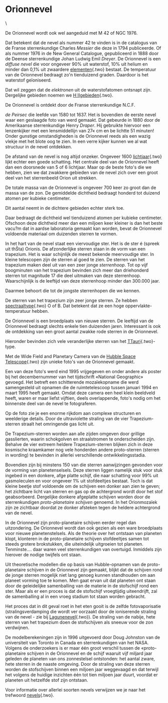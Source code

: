# Orionnevel

\

De Orionnevel wordt ook wel aangeduid met M 42 of NGC 1976.

Dat betekent dat de nevel als nummer 42 te vinden is in de catalogus van
de Franse sterrenkundige Charles *Messier* die deze in 1794 publiceerde.
Of als nummer 1976 in de New General Catalogue, gepubliceerd in 1888
door de Deense sterrenkundige Johan Ludwig Emil *Dreyer*. De Orionnevel
is een *diffuse nevel* die voor ongeveer 90% uit waterstof, 10% uit
helium en minder dan 0,1% uit zwaardere [elementen](elemente.html){.two}
bestaat. De temperatuur van de Orionnevel bedraagt zo\'n tienduizend
graden. Daardoor is het waterstof geïoniseerd.

Dat wil zeggen dat de *elektronen* uit de waterstofatomen ontsnapt zijn.
Dergelijke gebieden noemen we [H IIgebieden](h%20iigebi.html){.two}.

De Orionnevel is ontdekt door de Franse sterrenkundige N.C.F.

*de Peirsec* die leefde van 1580 tot 1637. Het is bovendien de eerste
nevel waar een geslaagde foto van werd gemaakt. Dat gebeurde in 1880
door de Amerikaanse sterrenkundige Henry *Draper*. Hij gebruikte
hiervoor een lenzenkijker met een lensmiddellijn van 27« cm en be
lichtte 51 minuten! Onder gunstige omstandigheden is de Orionnevel reeds
als een wazig vlekje met het blote oog te zien. In een verre kijker
kunnen we al wat structuur in de nevel ontdekken.

De afstand van de nevel is nog altijd onzeker. Ongeveer 1600
[lichtjaar](lichtjaar.html){.two} lijkt echter een goede schatting. Het
centrale deel van de Orionnevel heeft dan een doorsnede van 5 of 6
lichtjaar. Maar op de beste foto\'s die we hebben, zien we dat zwakkere
gebieden van de nevel zich over een groot deel van het sterrenbeeld
Orion uit strekken.

De totale massa van de Orionnevel is ongeveer 700 keer zo groot dan de
massa van de zon. De gemiddelde dichtheid bedraagt honderd tot duizend
atomen per kubieke centimeter.

Dit aantal neemt in de dichtere gebieden echter sterk toe.

Daar bedraagt de dichtheid wel tienduizend atomen per kubieke
centimeter. Ofschoon deze dichtheid meer dan een miljoen keer kleiner is
dan het beste vacu?m dat in aardse laboratoria gemaakt kan worden, bevat
de Orionnevel voldoende materiaal om duizenden sterren te vormen.

In het hart van de nevel staat een viervoudige ster. Het is de ster é
(spreek uit thŠta) Orionis. De afzonderlijke sterren staan in de vorm
van een trapezium. Het is waar schijnlijk de meest bekende meervoudige
ster. In kleine telescopen zijn de sterren al goed te zien. De sterren
van het trapezium maken deel uit van een zeer jonge *sterrenhoop*. Tot
op vijf boogminuten van het trapezium bevinden zich meer dan driehonderd
sterren tot magnitude 17 die deel uitmaken van deze sterrenhoop.
Waarschijnlijk is de leeftijd van deze sterrenhoop minder dan 300.000
jaar.

Daarmee behoort die tot de jongste sterrenhopen die we kennen.

De sterren van het trapezium zijn zeer jonge sterren. Ze hebben
[spectraaltype](spectraa.html){.two} O of B. Dat betekent dat ze een
hoge oppervlakte-temperatuur hebben.

De Orionnevel is een broedplaats van nieuwe sterren. De leeftijd van de
Orionnevel bedraagt slechts enkele tien duizenden jaren. Interessant is
ook de ontdekking van een groot aantal zwakke rode sterren in de
Orionnevel.

Hieronder bevinden zich vele veranderlijke sterren van het
[TTauri](ttauri.b.html){.two}-type.

Met de Wide Field and Planetary Camera van de [Hubble Space\
Telescope](hst.html){.two} zijn unieke foto\'s van de Orionnevel
gemaakt.

Een van deze foto\'s werd eind 1995 vrijgegeven en onder andere als
poster bij het decembernummer van het tijdschrift «National Geographic»
gevoegd. Het betreft een schitterende mozaïekopname die werd
samengesteld uit opnamen die de ruimtetelescoop tussen januari 1994 en
maart 1995 heeft gemaakt. Omdat deze camera een heel klein beeldveld
heeft, waren er maar liefst vijftien, deels overlappende, foto\'s nodig
om het binnenste deel van de nevel te fotograferen.

Op de foto zie je een enorme rijkdom aan complexe structuren en
weelderige details. Door de ultraviolette straling van de vier
Trapezium-sterren straalt het omringende gas licht uit.

De Trapezium-sterren worden aan alle zijden omgeven door grillige
gasslierten, waarin schokgolven en straalstromen te onderscheiden zijn.
Behalve de vier extreem heldere Trapezium-sterren blijken zich in deze
kosmische kraamkamer nog vele honderden andere proto-sterren (sterren in
wording) te bevinden in allerlei verschillende ontwikkelingsstadia.

Bovendien zijn bij minstens 150 van die sterren aanwijzingen gevonden
voor de vorming van planetenselsels. Deze sterren liggen namelijk stuk
voor stuk ingebed in een donkere, afge platte schijf, die naar schatting
voor 99% uit gasmoleculen en voor ongeveer 1% uit stofdeeltjes bestaat.
Toch is dat kleine beetje stof voldoende om de schijven een donker aan
zien te geven; het zichtbare licht van sterren en gas op de achtergrond
wordt door het stof geabsorbeerd. Dergelijke donkere afgeplatte schijven
worden door de sterrenkundigen *proto-planetaire schijven* genoemd. In
het Orionmozaïek zijn ze zichtbaar doordat ze donker afsteken tegen de
heldere achtergrond van de nevel.

In de Orionnevel zijn proto-planetaire schijven eerder regel dan
uitzondering. De Orionnevel wordt dan ook gezien als een ware
broedplaats voor nieuwe planetenstelsels. Als de theorie over het
ontstaan van planeten klopt, klonteren in de proto-planetaire schijven
stofdeeltjes samen tot steeds grotere brokstukken, die uiteindelijk
uitgroeien tot planeten. Tenminste\.... daar waren veel sterrenkundigen
van overtuigd. Inmiddels zijn hierover de nodige twijfels ont staan.

Uit theoretische modellen die op basis van Hubble-opnamen van de
proto-planetaire schijven in de Orionnevel zijn gemaakt, blijkt dat de
schijven rond de jonge sterren mogelijk niet lang genoeg kunnen
standhouden om aan planeet vorming toe te komen. Men gaat ervan uit dat
planeten ont staan door de geleidelijke samenballing van de materie in
de stofschijf rond een ster. Maar als er een proces is dat de stofschijf
vroegtijdig uiteendrijft, zal de samenballing al in een vroeg stadium
tot staan worden gebracht.

Het proces dat in dit geval roet in het eten gooit is de zelfde
fotovaporisatie (stralingsverdamping die wordt ver oorzaakt door de
ioniserende straling van de nevel - zie bij
[Lagunenevel](lagunenevel.html){.two}). De straling van de nabije, hete
sterren van het trapezium doen de stofschijven als sneeuw voor de zon
verdwijnen.

De modelberekeningen zijn in 1996 uitgevoerd door Doug Johnston van de
universiteit van Toronto in Canada en sterrenkundigen van het NASA.
Volgens de onderzoekers is er maar één groot verschil tussen de
«proto-planetaire schijven in de Orionnevel en de schijf waaruit vijf
miljard jaar geleden de planeten van ons zonnestelsel ontstonden: het
aantal zware, hete sterren in de naaste omgeving. Door de straling van
deze sterren worden de stofschijven binnen een miljoen jaar weggevaagd
en dat terwijl het volgens de huidige inzichten één tot tien miljoen
jaar duurt, voordat er planeten uit hetzelfde stof zijn ontstaan.

Voor informatie over allerlei soorten nevels verwijzen we je naar het
trefwoord [nevels](nevels.html){.two}.
